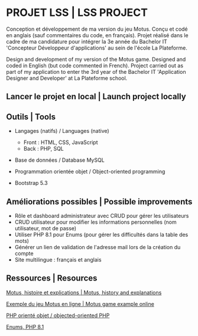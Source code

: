 # PROJET LSS | LSS PROJECT
Conception et développement de ma version du jeu Motus. Conçu et codé en anglais (sauf commentaires du code, en français).
Projet réalisé dans le cadre de ma candidature pour intégrer la 3e année du Bachelor IT 'Concepteur Développeur d'applications' au sein de l'école La Plateforme. 

Design and development of my version of the Motus game. Designed and coded in English (but code commented in French).
Project carried out as part of my application to enter the 3rd year of the Bachelor IT 'Application Designer and Developer' at La Plateforme school.

## Lancer le projet en local | Launch project locally

## Outils | Tools
- Langages (natifs) / Languages (native)
    -   Front : HTML, CSS, JavaScript 
    -   Back : PHP, SQL

- Base de données / Database MySQL

- Programmation orientée objet / Object-oriented programming

- Bootstrap 5.3

## Améliorations possibles | Possible improvements
- Rôle et dashboard administrateur avec CRUD pour gérer les utilisateurs
- CRUD utilisateur pour modifier les informations personnelles (nom utilisateur, mot de passe)
- Utiliser PHP 8.1 pour Enums (pour gérer les difficultés dans la table des mots)
- Générer un lien de validation de l'adresse mail lors de la création du compte
- Site multilingue : français et anglais

## Ressources | Resources
[Motus, histoire et explications | Motus, history and explanations](https://fr.wikipedia.org/wiki/Motus_(jeu_t%C3%A9l%C3%A9vis%C3%A9))

[Exemple du jeu Motus en ligne | Motus game example online](https://motus.absolu-puzzle.com/)

[PHP orienté objet / objected-oriented PHP](https://nouvelle-techno.fr/series/php-oriente-objet)

[Enums, PHP 8.1](https://www.php.net/manual/fr/language.enumerations.examples.php)